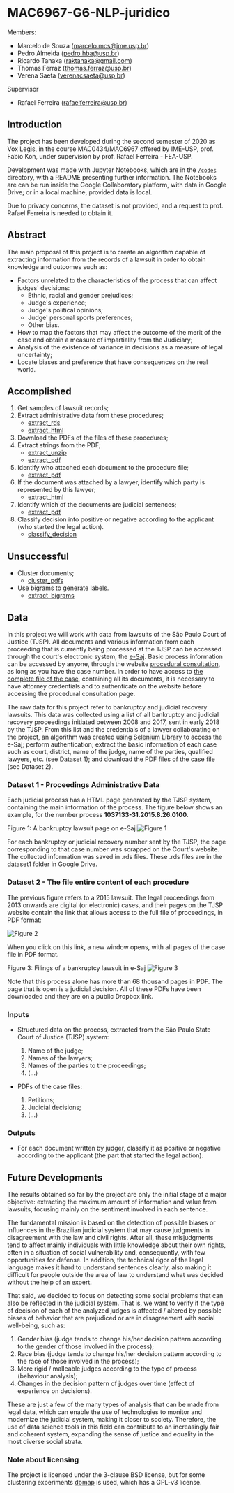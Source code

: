 # MAC6967-G6-NLP-juridico

Members:   
- Marcelo de Souza (marcelo.mcs@ime.usp.br)
- Pedro Almeida  (pedro.hba@usp.br)
- Ricardo Tanaka (raktanaka@gmail.com)
- Thomas Ferraz (thomas.ferraz@usp.br)  
- Verena Saeta (verenacsaeta@usp.br)

Supervisor 
- Rafael Ferreira (rafaelferreira@usp.br)

## Introduction

The project has been developed during the second semester of 2020 as Vox Legis, in the course MAC0434/MAC6967 offered by IME-USP, prof. Fabio Kon, under supervision by prof. Rafael Ferreira - FEA-USP.

Development was made with Jupyter Notebooks, which are in the [``/codes``](https://gitlab.com/thomas-ferraz/MAC6967-G6-NLP-juridico/-/tree/master/codes) directory, with a README presenting further information. The Notebooks are can be run inside the Google Collaboratory platform, with data in Google Drive; or in a local machine, provided data is local.

Due to privacy concerns, the dataset is not provided, and a request to prof. Rafael Ferreira is needed to obtain it.

## Abstract

The main proposal of this project is to create an algorithm capable of extracting information from the records of a lawsuit in order to obtain knowledge and outcomes such as:
- Factors unrelated to the characteristics of the process that can affect judges' decisions:
  - Ethnic, racial and gender prejudices;
  - Judge's experience;
  - Judge's political opinions;
  - Judge' personal sports preferences;
  - Other bias.
- How to map the factors that may affect the outcome of the merit of the case and obtain a measure of impartiality from the Judiciary;
- Analysis of the existence of variance in decisions as a measure of legal uncertainty;
- Locate biases and preference that have consequences on the real world.

## Accomplished 

1. Get samples of lawsuit records;
2. Extract administrative data from these procedures;
    - [extract_rds](https://gitlab.com/thomas-ferraz/MAC6967-G6-NLP-juridico/-/blob/master/codes/extract_rds.ipynb)
    - [extract_html](https://gitlab.com/thomas-ferraz/MAC6967-G6-NLP-juridico/-/blob/master/codes/extract_html.ipynb)
3. Download the PDFs of the files of these procedures;
4. Extract strings from the PDF;
    - [extract_unzip](https://gitlab.com/thomas-ferraz/MAC6967-G6-NLP-juridico/-/blob/master/codes/extract_unzip.ipynb)
    - [extract_pdf](https://gitlab.com/thomas-ferraz/MAC6967-G6-NLP-juridico/-/blob/master/codes/extract_pdf.ipynb)
5. Identify who attached each document to the procedure file;
    - [extract_pdf](https://gitlab.com/thomas-ferraz/MAC6967-G6-NLP-juridico/-/blob/master/codes/extract_pdf.ipynb)
5. If the document was attached by a lawyer, identify which party is represented by this lawyer;
    - [extract_html](https://gitlab.com/thomas-ferraz/MAC6967-G6-NLP-juridico/-/blob/master/codes/extract_html.ipynb)
6. Identify which of the documents are judicial sentences;
    - [extract_pdf](https://gitlab.com/thomas-ferraz/MAC6967-G6-NLP-juridico/-/blob/master/codes/extract_pdf.ipynb)
7. Classify decision into positive or negative according to the applicant (who started the legal action).
    - [classify_decision](https://gitlab.com/thomas-ferraz/MAC6967-G6-NLP-juridico/-/blob/master/codes/classify_decisions.ipynb)

## Unsuccessful

- Cluster documents; 
    - [cluster_pdfs](https://gitlab.com/thomas-ferraz/MAC6967-G6-NLP-juridico/-/blob/master/codes/clusters_pdfs.ipynb)
- Use bigrams to generate labels.
    - [extract_bigrams](https://gitlab.com/thomas-ferraz/MAC6967-G6-NLP-juridico/-/blob/master/codes/extract_bigrams.py)

## Data

In this project we will work with data from lawsuits of the São Paulo Court of Justice (TJSP). All documents and various information from each proceeding that is currently being processed at the TJSP can be accessed through the court's electronic system, the [e-Saj](https://esaj.tjsp.jus.br/). 
Basic process information can be accessed by anyone, through the website [procedural consultation](https://esaj.tjsp.jus.br/cpopg/open.do), as long as you have the case number. In order to have access to [the complete file of the case](https://pt.wikipedia.org/wiki/Autos_processuais), containing all its documents, it is necessary to have attorney credentials and to authenticate on the website before accessing the procedural consultation page. 

The raw data for this project refer to bankruptcy and judicial recovery lawsuits. This data was collected using a list of all bankruptcy and judicial recovery proceedings initiated between 2008 and 2017, sent in early 2018 by the TJSP. From this list and the credentials of a lawyer collaborating on the project, an algorithm was created using [Selenium Library](https://robotframework.org/SeleniumLibrary/SeleniumLibrary.html) to access the e-Saj; perform authentication; extract the basic information of each case such as court, district, name of the judge, name of the parties, qualified lawyers, etc. (see Dataset 1); and download the PDF files of the case file (see Dataset 2).

### Dataset 1 - Proceedings Administrative Data

Each judicial process has a HTML page generated by the TJSP system, containing the main information of the process. The figure below shows an example, for the number process **1037133-31.2015.8.26.0100**.

Figure 1: A bankruptcy lawsuit page on e-Saj
![Figure 1](assets/fig1.png)

For each bankruptcy or judicial recovery number sent by the TJSP, the page corresponding to that case number was scrapped on the Court's website. The collected information was saved in .rds files. These .rds files are in the dataset1 folder in Google Drive.

### Dataset 2 - The file entire content of each procedure 
The previous figure refers to a 2015 lawsuit. The legal proceedings from 2013 onwards are digital (or electronic) cases, and their pages on the TJSP website contain the link that allows access to the full file of proceedings, in PDF format:

![Figure 2](assets/fig2.png)

When you click on this link, a new window opens, with all pages of the case file in PDF format.

Figure 3: Filings of a bankruptcy lawsuit in e-Saj
![Figure 3](assets/fig3.png)

Note that this process alone has more than 68 thousand pages in PDF. The page that is open is a judicial decision. All of these PDFs have been downloaded and they are on a public Dropbox link.

### Inputs  
- Structured data on the process, extracted from the São Paulo State Court of Justice (TJSP) system:
  1. Name of the judge;
  2. Names of the lawyers;
  3. Names of the parties to the proceedings;
  4. (...)
  
- PDFs of the case files:
  1. Petitions;
  2. Judicial decisions;
  3. (...)
  
### Outputs
- For each document written by judger, classify it as positive or negative according to the applicant (the part that started the legal action). 

## Future Developments

The results obtained so far by the project are only the initial stage of a major objective: extracting the maximum amount of information and value from lawsuits, focusing mainly on the sentiment involved in each sentence. 

The fundamental mission is based on the detection of possible biases or influences in the Brazilian judicial system that may cause judgments in disagreement with the law and civil rights. After all, these misjudgments tend to affect mainly individuals with little knowledge about their own rights, often in a situation of social vulnerability and, consequently, with few opportunities for defense. In addition, the technical rigor of the legal language makes it hard to understand sentences clearly, also making it difficult for people outside the area of ​​law to understand what was decided without the help of an expert.

That said, we decided to focus on detecting some social problems that can also be reflected in the judicial system. That is, we want to verify if the type of decision of each of the analyzed judges is affected / altered by possible biases of behavior that are prejudiced or are in disagreement with social well-being, such as:

1. Gender bias (judge tends to change his/her decision pattern according to the gender of those involved in the process);
2. Race bias (judge tends to change his/her decision pattern according to the race of those involved in the process);
3. More rigid / malleable judges according to the type of process (behaviour analysis);
4. Changes in the decision pattern of judges over time (effect of experience on decisions).

These are just a few of the many types of analysis that can be made from legal data, which can enable the use of technologies to monitor and modernize the judicial system, making it closer to society. Therefore, the use of data science tools in this field can contribute to an increasingly fair and coherent system, expanding the sense of justice and equality in the most diverse social strata.

### Note about licensing

The project is licensed under the 3-clause BSD license, but for some clustering experiments [dbmap](https://pypi.org/project/dbmap/) is used, which has a GPL-v3 license.

#
